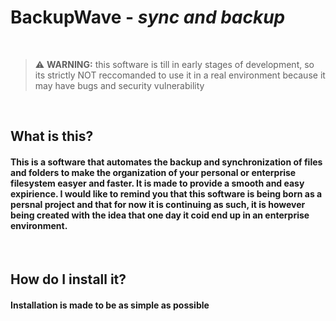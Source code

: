# BackupWave - _sync and backup_

<br>

> :warning: __WARNING:__
> this software is till in early stages of development, so its strictly NOT reccomanded to use it in a real environment because it may have bugs and security vulnerability

<br>

## What is this?

#### This is a software that automates the backup and synchronization of files and folders to make the organization of your personal or enterprise filesystem easyer and faster. It is made to provide a smooth and easy expirience. I would like to remind you that this software is being born as a persnal project and that for now it is continuing as such, it is however being created with the idea that one day it coid end up in an enterprise environment. 

<br>

## How do I install it?

#### Installation is made to be as simple as possible

